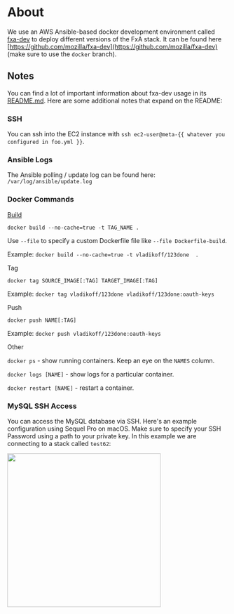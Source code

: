 # About

We use an AWS Ansible-based docker development environment
called [fxa-dev](https://github.com/mozilla/fxa-dev) to deploy different versions of the FxA stack.
It can be found here [https://github.com/mozilla/fxa-dev](https://github.com/mozilla/fxa-dev) (make sure to use the `docker` branch).

## Notes

You can find a lot of important information about fxa-dev usage in its [README.md](https://github.com/mozilla/fxa-dev#usage).
Here are some additional notes that expand on the README:

### SSH

You can ssh into the EC2 instance with `ssh ec2-user@meta-{{ whatever you configured in foo.yml }}`.

### Ansible Logs

The Ansible polling / update log can be found here: `/var/log/ansible/update.log`

### Docker Commands

[Build](https://docs.docker.com/engine/reference/commandline/build/)

```
docker build --no-cache=true -t TAG_NAME .
```

Use `--file` to specify a custom Dockerfile file like `--file Dockerfile-build`.

Example: `docker build --no-cache=true -t vladikoff/123done  .`

Tag

```
docker tag SOURCE_IMAGE[:TAG] TARGET_IMAGE[:TAG]
```

Example: `docker tag vladikoff/123done vladikoff/123done:oauth-keys`

Push

```
docker push NAME[:TAG]
```

Example: `docker push vladikoff/123done:oauth-keys`

Other

`docker ps` - show running containers. Keep an eye on the `NAMES` column.

`docker logs [NAME]` - show logs for a particular container.

`docker restart [NAME]` - restart a container.


### MySQL SSH Access

You can access the MySQL database via SSH. Here's an example configuration using Sequel Pro on macOS.
Make sure to specify your SSH Password using a path to your private key. In this example we
are connecting to a stack called `test62`:

<img src=https://i.imgur.com/T9yL9Ti.jpg width=350 />
